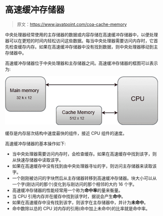 # 高速缓冲存储器

> 原文：<https://www.javatpoint.com/coa-cache-memory>

中央处理器经常使用的主存储器的数据或内容存储在高速缓冲存储器中，以便处理器可以在更短的时间内轻松访问这些数据。每当中央处理器需要访问内存时，它首先检查缓存内存。如果在高速缓冲存储器中没有找到数据，则中央处理器移动到主存储器中。

高速缓冲存储器位于中央处理器和主存储器之间。高速缓冲存储器的框图可以表示为:

![Cache Memory](img/42db7c3771dceab6628124ac4e66184f.png)

缓存是内存层次结构中速度最快的组件，接近 CPU 组件的速度。

高速缓冲存储器的基本操作如下:

*   当中央处理器需要访问内存时，会检查缓存。如果在高速缓存中找到该字，则从快速存储器中读取该字。
*   如果在高速缓存中没有找到由中央处理器寻址的字，则访问主存储器来读取该字。
*   一个刚刚被访问的字块然后从主存储器转移到高速缓冲存储器。块大小可以从一个字(刚访问的那个)变化到与刚访问的那个相邻的大约 16 个字。
*   高速缓冲存储器的性能经常用一个称为**命中率**的量来衡量。
*   当 CPU 引用内存并在缓存中找到该字时，据说会产生**命中**。
*   如果在高速缓存中没有找到该字，则该字在主存储器中，并计为**未命中**。
*   命中数除以总的 CPU 对内存的引用(命中加上未命中)的比率就是命中率。